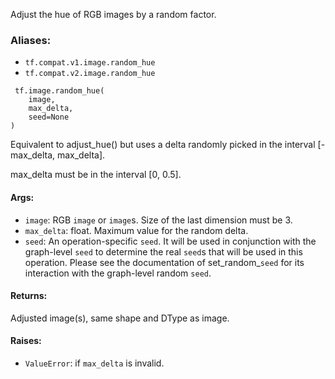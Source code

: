 
Adjust the hue of RGB images by a random factor.
### Aliases:
- `tf.compat.v1.image.random_hue`
- `tf.compat.v2.image.random_hue`

```
 tf.image.random_hue(
    image,
    max_delta,
    seed=None
)
```

Equivalent to adjust_hue() but uses a delta randomly picked in the interval [-max_delta, max_delta].

max_delta must be in the interval [0, 0.5].
#### Args:
- `image`: RGB `image` or `image`s. Size of the last dimension must be 3.
- `max_delta`: float. Maximum value for the random delta.
- `seed`: An operation-specific `seed`. It will be used in conjunction with the graph-level `seed` to determine the real `seed`s that will be used in this operation. Please see the documentation of set_random_`seed` for its interaction with the graph-level random `seed`.
#### Returns:

Adjusted image(s), same shape and DType as image.
#### Raises:
- `ValueError`: if `max_delta` is invalid.
